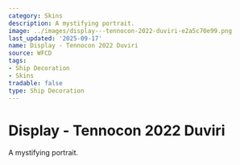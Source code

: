 ```yaml
---
category: Skins
description: A mystifying portrait.
image: ../images/display---tennocon-2022-duviri-e2a5c70e99.png
last_updated: '2025-09-17'
name: Display - Tennocon 2022 Duviri
source: WFCD
tags:
- Ship Decoration
- Skins
tradable: false
type: Ship Decoration
---
```


# Display - Tennocon 2022 Duviri

A mystifying portrait.

